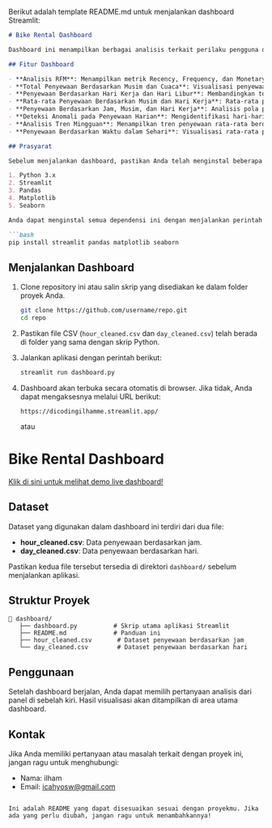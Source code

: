 Berikut adalah template README.md untuk menjalankan dashboard Streamlit:

```markdown
# Bike Rental Dashboard

Dashboard ini menampilkan berbagai analisis terkait perilaku pengguna dan pola penyewaan sepeda berdasarkan dataset yang tersedia. Anda dapat mengeksplorasi berbagai visualisasi seperti analisis RFM, penyewaan berdasarkan musim, hari kerja, waktu dalam sehari, dan deteksi anomali.

## Fitur Dashboard

- **Analisis RFM**: Menampilkan metrik Recency, Frequency, dan Monetary untuk pengguna kasual dan terdaftar.
- **Total Penyewaan Berdasarkan Musim dan Cuaca**: Visualisasi penyewaan sepeda berdasarkan musim dan kondisi cuaca.
- **Penyewaan Berdasarkan Hari Kerja dan Hari Libur**: Membandingkan total penyewaan antara hari kerja dan hari libur.
- **Rata-rata Penyewaan Berdasarkan Musim dan Hari Kerja**: Rata-rata penyewaan berdasarkan kombinasi musim dan hari kerja.
- **Penyewaan Berdasarkan Jam, Musim, dan Hari Kerja**: Analisis pola penyewaan per jam berdasarkan musim dan hari kerja.
- **Deteksi Anomali pada Penyewaan Harian**: Mengidentifikasi hari-hari dengan jumlah penyewaan yang anomali.
- **Analisis Tren Mingguan**: Menampilkan tren penyewaan rata-rata berdasarkan hari dalam seminggu.
- **Penyewaan Berdasarkan Waktu dalam Sehari**: Visualisasi rata-rata penyewaan berdasarkan waktu (pagi, siang, sore, malam).

## Prasyarat

Sebelum menjalankan dashboard, pastikan Anda telah menginstal beberapa dependensi berikut:

1. Python 3.x
2. Streamlit
3. Pandas
4. Matplotlib
5. Seaborn

Anda dapat menginstal semua dependensi ini dengan menjalankan perintah berikut:

```bash
pip install streamlit pandas matplotlib seaborn
```

## Menjalankan Dashboard

1. Clone repository ini atau salin skrip yang disediakan ke dalam folder proyek Anda.
   
   ```bash
   git clone https://github.com/username/repo.git
   cd repo
   ```

2. Pastikan file CSV (`hour_cleaned.csv` dan `day_cleaned.csv`) telah berada di folder yang sama dengan skrip Python.

3. Jalankan aplikasi dengan perintah berikut:

   ```bash
   streamlit run dashboard.py
   ```

4. Dashboard akan terbuka secara otomatis di browser. Jika tidak, Anda dapat mengaksesnya melalui URL berikut:

   ```
   https://dicodingilhamme.streamlit.app/
   ```
   atau

# Bike Rental Dashboard

[Klik di sini untuk melihat demo live dashboard!](https://dicodingilhamme.streamlit.app/)


## Dataset

Dataset yang digunakan dalam dashboard ini terdiri dari dua file:

- **hour_cleaned.csv**: Data penyewaan berdasarkan jam.
- **day_cleaned.csv**: Data penyewaan berdasarkan hari.

Pastikan kedua file tersebut tersedia di direktori `dashboard/` sebelum menjalankan aplikasi.

## Struktur Proyek

```plaintext
📂 dashboard/
   ├── dashboard.py          # Skrip utama aplikasi Streamlit
   ├── README.md             # Panduan ini
   ├── hour_cleaned.csv       # Dataset penyewaan berdasarkan jam
   └── day_cleaned.csv        # Dataset penyewaan berdasarkan hari
```

## Penggunaan

Setelah dashboard berjalan, Anda dapat memilih pertanyaan analisis dari panel di sebelah kiri. Hasil visualisasi akan ditampilkan di area utama dashboard.

## Kontak

Jika Anda memiliki pertanyaan atau masalah terkait dengan proyek ini, jangan ragu untuk menghubungi:

- Nama: ilham
- Email: icahyosw@gmail.com
```

Ini adalah README yang dapat disesuaikan sesuai dengan proyekmu. Jika ada yang perlu diubah, jangan ragu untuk menambahkannya!

